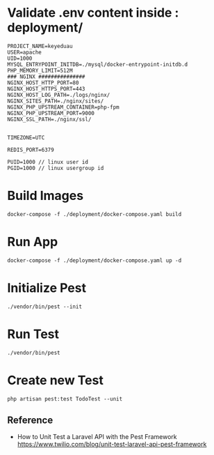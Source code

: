 # Validate .env content inside : deployment/
```
PROJECT_NAME=keyeduau
USER=apache
UID=1000
MYSQL_ENTRYPOINT_INITDB=./mysql/docker-entrypoint-initdb.d
PHP_MEMORY_LIMIT=512M
### NGINX ###############
NGINX_HOST_HTTP_PORT=80
NGINX_HOST_HTTPS_PORT=443
NGINX_HOST_LOG_PATH=./logs/nginx/
NGINX_SITES_PATH=./nginx/sites/
NGINX_PHP_UPSTREAM_CONTAINER=php-fpm
NGINX_PHP_UPSTREAM_PORT=9000
NGINX_SSL_PATH=./nginx/ssl/


TIMEZONE=UTC

REDIS_PORT=6379

PUID=1000 // linux user id
PGID=1000 // linux usergroup id
```
# Build Images

``` 
docker-compose -f ./deployment/docker-compose.yaml build
```
# Run App
```
docker-compose -f ./deployment/docker-compose.yaml up -d
```

# Initialize Pest

```
./vendor/bin/pest --init
```

# Run Test

```
./vendor/bin/pest
```

# Create new Test

```
php artisan pest:test TodoTest --unit
```
## Reference
- How to Unit Test a Laravel API with the Pest Framework
https://www.twilio.com/blog/unit-test-laravel-api-pest-framework
